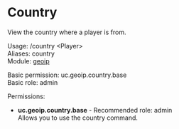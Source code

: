 Country
====
View the country where a player is from.

Usage: /country \<Player\><br>
Aliases: country<br>
Module: [geoip](../modules/geoip.md)<br>

Basic permission: uc.geoip.country.base<br>
Basic role: admin<br>

Permissions: <br>
* **uc.geoip.country.base** - Recommended role: admin<br>Allows you to use the country command.
